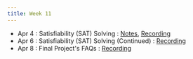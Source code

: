 ```yaml
---
title: Week 11
---
```


- Apr 4 : Satisfiability (SAT) Solving : [Notes](https://hackmd.io/@lfs/rkml6OvXc), [Recording](https://brown.hosted.panopto.com/Panopto/Pages/Viewer.aspx?id=f672487e-7591-4c4b-a737-ae2900f64698)
- Apr 6 : Satisfiability (SAT) Solving (Continued) : [Recording](https://brown.hosted.panopto.com/Panopto/Pages/Viewer.aspx?id=3c9d1bfc-ad8d-4fb4-9060-ae2900f646b3)
- Apr 8 : Final Project's FAQs  : [Recording](#)
